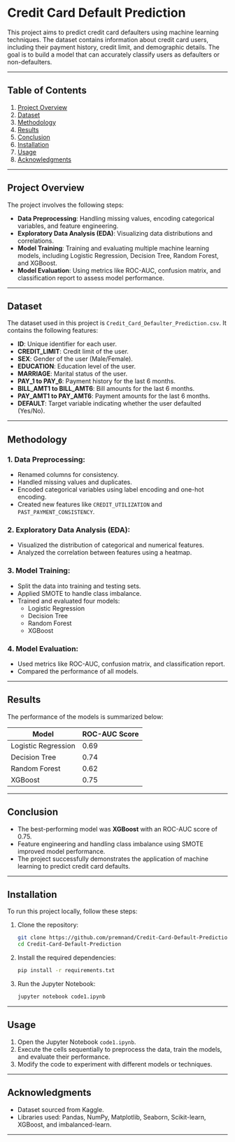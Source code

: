 # Credit Card Default Prediction

This project aims to predict credit card defaulters using machine learning techniques. The dataset contains information about credit card users, including their payment history, credit limit, and demographic details. The goal is to build a model that can accurately classify users as defaulters or non-defaulters.

---

## Table of Contents
1. [Project Overview](#project-overview)
2. [Dataset](#dataset)
3. [Methodology](#methodology)
4. [Results](#results)
5. [Conclusion](#conclusion)
6. [Installation](#installation)
7. [Usage](#usage)
8. [Acknowledgments](#acknowledgments)

---

## Project Overview
The project involves the following steps:
- **Data Preprocessing**: Handling missing values, encoding categorical variables, and feature engineering.
- **Exploratory Data Analysis (EDA)**: Visualizing data distributions and correlations.
- **Model Training**: Training and evaluating multiple machine learning models, including Logistic Regression, Decision Tree, Random Forest, and XGBoost.
- **Model Evaluation**: Using metrics like ROC-AUC, confusion matrix, and classification report to assess model performance.

---

## Dataset
The dataset used in this project is `Credit_Card_Defaulter_Prediction.csv`. It contains the following features:
- **ID**: Unique identifier for each user.
- **CREDIT_LIMIT**: Credit limit of the user.
- **SEX**: Gender of the user (Male/Female).
- **EDUCATION**: Education level of the user.
- **MARRIAGE**: Marital status of the user.
- **PAY_1 to PAY_6**: Payment history for the last 6 months.
- **BILL_AMT1 to BILL_AMT6**: Bill amounts for the last 6 months.
- **PAY_AMT1 to PAY_AMT6**: Payment amounts for the last 6 months.
- **DEFAULT**: Target variable indicating whether the user defaulted (Yes/No).

---

## Methodology
### 1. Data Preprocessing:
- Renamed columns for consistency.
- Handled missing values and duplicates.
- Encoded categorical variables using label encoding and one-hot encoding.
- Created new features like `CREDIT_UTILIZATION` and `PAST_PAYMENT_CONSISTENCY`.

### 2. Exploratory Data Analysis (EDA):
- Visualized the distribution of categorical and numerical features.
- Analyzed the correlation between features using a heatmap.

### 3. Model Training:
- Split the data into training and testing sets.
- Applied SMOTE to handle class imbalance.
- Trained and evaluated four models:
  - Logistic Regression
  - Decision Tree
  - Random Forest
  - XGBoost

### 4. Model Evaluation:
- Used metrics like ROC-AUC, confusion matrix, and classification report.
- Compared the performance of all models.

---

## Results
The performance of the models is summarized below:

| Model               | ROC-AUC Score |
|---------------------|---------------|
| Logistic Regression | 0.69          |
| Decision Tree       | 0.74          |
| Random Forest       | 0.62          |
| XGBoost             | 0.75          |

---

## Conclusion
- The best-performing model was **XGBoost** with an ROC-AUC score of 0.75.
- Feature engineering and handling class imbalance using SMOTE improved model performance.
- The project successfully demonstrates the application of machine learning to predict credit card defaults.

---

## Installation
To run this project locally, follow these steps:

1. Clone the repository:
   ```bash
   git clone https://github.com/premnand/Credit-Card-Default-Prediction.git
   cd Credit-Card-Default-Prediction
   ```

2. Install the required dependencies:
   ```bash
   pip install -r requirements.txt
   ```

3. Run the Jupyter Notebook:
   ```bash
   jupyter notebook code1.ipynb
   ```

---

## Usage
1. Open the Jupyter Notebook `code1.ipynb`.
2. Execute the cells sequentially to preprocess the data, train the models, and evaluate their performance.
3. Modify the code to experiment with different models or techniques.

---

## Acknowledgments
- Dataset sourced from Kaggle.
- Libraries used: Pandas, NumPy, Matplotlib, Seaborn, Scikit-learn, XGBoost, and imbalanced-learn.

---
